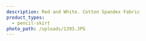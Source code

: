 ```yaml
---
description: Red and White. Cotton Spandex Fabric
product_types:
  - pencil-skirt
photo_path: /uploads/1393.JPG
---
```

